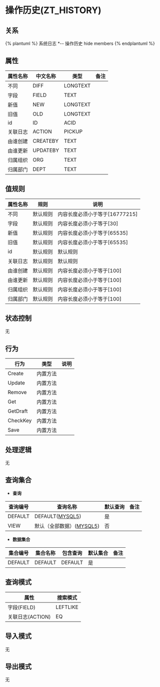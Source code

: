 # 操作历史(ZT_HISTORY)

  

## 关系
{% plantuml %}
系统日志 *-- 操作历史 
hide members
{% endplantuml %}

## 属性

| 属性名称        |    中文名称    | 类型     |  备注  |
| --------   |------------| -----   |  -------- | 
|不同|DIFF|LONGTEXT|&nbsp;|
|字段|FIELD|TEXT|&nbsp;|
|新值|NEW|LONGTEXT|&nbsp;|
|旧值|OLD|LONGTEXT|&nbsp;|
|id|ID|ACID|&nbsp;|
|关联日志|ACTION|PICKUP|&nbsp;|
|由谁创建|CREATEBY|TEXT|&nbsp;|
|由谁更新|UPDATEBY|TEXT|&nbsp;|
|归属组织|ORG|TEXT|&nbsp;|
|归属部门|DEPT|TEXT|&nbsp;|

## 值规则
| 属性名称    | 规则    |  说明  |
| --------   |------------| ----- | 
|不同|默认规则|内容长度必须小于等于[16777215]|
|字段|默认规则|内容长度必须小于等于[30]|
|新值|默认规则|内容长度必须小于等于[65535]|
|旧值|默认规则|内容长度必须小于等于[65535]|
|id|默认规则|默认规则|
|关联日志|默认规则|默认规则|
|由谁创建|默认规则|内容长度必须小于等于[100]|
|由谁更新|默认规则|内容长度必须小于等于[100]|
|归属组织|默认规则|内容长度必须小于等于[100]|
|归属部门|默认规则|内容长度必须小于等于[100]|

## 状态控制

无


## 行为
| 行为    | 类型    |  说明  |
| --------   |------------| ----- | 
|Create|内置方法|&nbsp;|
|Update|内置方法|&nbsp;|
|Remove|内置方法|&nbsp;|
|Get|内置方法|&nbsp;|
|GetDraft|内置方法|&nbsp;|
|CheckKey|内置方法|&nbsp;|
|Save|内置方法|&nbsp;|

## 处理逻辑
无

## 查询集合

* **查询**

| 查询编号 | 查询名称       | 默认查询 |   备注|
| --------  | --------   | --------   | ----- |
|DEFAULT|DEFAULT([MYSQL5](../../appendix/query_MYSQL5.md#History_Default))|是|&nbsp;|
|VIEW|默认（全部数据）([MYSQL5](../../appendix/query_MYSQL5.md#History_View))|否|&nbsp;|

* **数据集合**

| 集合编号 | 集合名称   |  包含查询  | 默认集合 |   备注|
| --------  | --------   | -------- | --------   | ----- |
|DEFAULT|DEFAULT|DEFAULT|是|&nbsp;|

## 查询模式
| 属性      |    搜索模式     |
| --------   |------------|
|字段(FIELD)|LEFTLIKE|
|关联日志(ACTION)|EQ|

## 导入模式
无


## 导出模式
无
